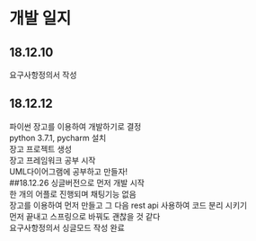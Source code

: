 # 개발 일지
## 18.12.10
요구사항정의서 작성
## 18.12.12
파이썬 장고를 이용하여 개발하기로 결정  
python 3.7.1, pycharm 설치  
장고 프로젝트 생성  
장고 프레임워크 공부 시작  
UML다이어그램에 공부하고 만들자!  
##18.12.26
싱글버전으로 먼저 개발 시작  
한 개의 어플로 진행되며 채팅기능 없음  
장고를 이용하여 먼저 만들고 그 다음 rest api 사용하여 코드 분리 시키기  
먼저 끝내고 스프링으로 바꿔도 괜찮을 것 같다  
요구사항정의서 싱글모드 작성 완료  
